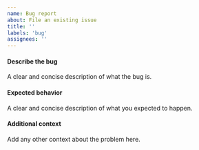 ```yaml
---
name: Bug report
about: File an existing issue
title: ''
labels: 'bug'
assignees: ''
---
```


#### Describe the bug

A clear and concise description of what the bug is.

#### Expected behavior

A clear and concise description of what you expected to happen.

#### Additional context

Add any other context about the problem here.
